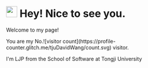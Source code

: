 <h1><img src="https://emojis.slackmojis.com/emojis/images/1531849430/4246/blob-sunglasses.gif?1531849430" width="30"/> Hey! Nice to see you.</h1>

<p>Welcome to my page!</p>      
You are my No.![visitor count](https://profile-counter.glitch.me/tjuDavidWang/count.svg) visitor.       
<p>I'm LJP from the School of Software at Tongji University</p>
